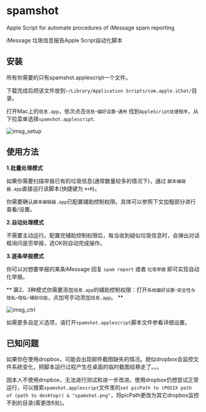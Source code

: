 spamshot
========

Apple Script for automate procedures of iMessage spam reporting

iMessage 垃圾信息报告Apple Script自动化脚本

## 安装 ##

所有你需要的只有spamshot.applescript一个文件。

下载完成后把该文件放到`~/Library/Application Scripts/com.apple.iChat/`目录。

打开Mac上的`信息.app`，依次点击`信息`-`偏好设置`-`通用` 找到`AppleScript处理程序`，从下拉菜单选择`spamshot.applescript`.

![imsg_setup](http://ashfinal.qiniudn.com/20141226spamshot_imsgsetup.png)

## 使用方法 ##

**1.批量处理模式**

如果你需要扫描举报已有的垃圾信息(通常数量较多的情况下)，通过 `脚本编辑器.app`直接运行该脚本(快捷键为 `⌘+R`)。

你需要确认`脚本编辑器.app`已配置辅助控制权限。具体可以参照下文加粗部分进行查看/设置。

**2.自动处理模式**

不需要主动运行。配置完辅助控制权限后，每当收到疑似垃圾信息时，会弹出对话框询问是否举报，选OK则自动完成操作。

**3.逐条举报模式**

你可以对想要举报的某条iMessage 回复 `spam report` 或者 `垃圾举报` 即可实现自动化举报。

** 第2、3种模式你需要添加`信息.app`的辅助控制权限：打开`系统偏好设置`-`安全性与隐私`-`隐私`-`辅助功能`，点加号手动添加`信息.app`。 **

![imsg_ctrl](http://ashfinal.qiniudn.com/20141226spamshot_imsgctrl.png)

如需更多自定义选项，请打开`spamshot.applescript`脚本文件参看详细设置。

## 已知问题 ##

如果你在使用dropbox，可能会出现邮件截图缺失的情况。貌似dropbox会监控文件系统变化，把脚本运行过程产生在桌面的临时截图给移走了。。。

因本人不使用dropbox，无法进行测试和进一步改进。使用dropbox仍想尝试正常运行，可以搜索`spamshot.applescript`文件里的`set picPath to (POSIX path of (path to desktop)) & "spamshot.png"`，将picPath更改为其它dropbox监控不到的目录(需更改6处)。
